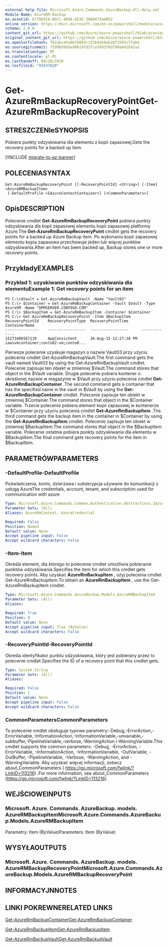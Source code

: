 ```yaml
---
external help file: Microsoft.Azure.Commands.AzureBackup.dll-Help.xml
Module Name: AzureRM.Backup
ms.assetid: 6778E018-B6CC-468A-823E-3DA047EA6B52
online version: https://docs.microsoft.com/en-us/powershell/module/azurerm.backup/get-azurermbackuprecoverypoint
schema: 2.0.0
content_git_url: https://github.com/Azure/azure-powershell/blob/preview/src/ResourceManager/AzureBackup/Commands.AzureBackup/help/Get-AzureRmBackupRecoveryPoint.md
original_content_git_url: https://github.com/Azure/azure-powershell/blob/preview/src/ResourceManager/AzureBackup/Commands.AzureBackup/help/Get-AzureRmBackupRecoveryPoint.md
ms.openlocfilehash: f82abc45a9b78093c13764ab0eb28f2593c7fabb
ms.sourcegitcommit: f599b50d5e980197d1fca769378df90a842b42a1
ms.translationtype: MT
ms.contentlocale: pl-PL
ms.lasthandoff: 08/20/2020
ms.locfileid: "93547628"
---
```

# <span data-ttu-id="cd632-101">Get-AzureRmBackupRecoveryPoint</span><span class="sxs-lookup"><span data-stu-id="cd632-101">Get-AzureRmBackupRecoveryPoint</span></span>

## <span data-ttu-id="cd632-102">STRESZCZENIe</span><span class="sxs-lookup"><span data-stu-id="cd632-102">SYNOPSIS</span></span>
<span data-ttu-id="cd632-103">Pobiera punkty odzyskiwania dla elementu z kopii zapasowej.</span><span class="sxs-lookup"><span data-stu-id="cd632-103">Gets the recovery points for a backed up item.</span></span>

[!INCLUDE [migrate-to-az-banner](../../includes/migrate-to-az-banner.md)]

## <span data-ttu-id="cd632-104">POLECENIA</span><span class="sxs-lookup"><span data-stu-id="cd632-104">SYNTAX</span></span>

```
Get-AzureRmBackupRecoveryPoint [[-RecoveryPointId] <String>] [-Item] <AzureRMBackupItem>
 [-DefaultProfile <IAzureContextContainer>] [<CommonParameters>]
```

## <span data-ttu-id="cd632-105">Opis</span><span class="sxs-lookup"><span data-stu-id="cd632-105">DESCRIPTION</span></span>
<span data-ttu-id="cd632-106">Polecenie cmdlet **Get-AzureRmBackupRecoveryPoint** pobiera punkty odzyskiwania dla kopii zapasowej elementu kopii zapasowej platformy Azure.</span><span class="sxs-lookup"><span data-stu-id="cd632-106">The **Get-AzureRmBackupRecoveryPoint** cmdlet gets the recovery points for a backed up Azure Backup item.</span></span>
<span data-ttu-id="cd632-107">Po wykonaniu kopii zapasowej elementu kopia zapasowa przechowuje jeden lub więcej punktów odzyskiwania.</span><span class="sxs-lookup"><span data-stu-id="cd632-107">After an item has been backed up, Backup stores one or more recovery points.</span></span>

## <span data-ttu-id="cd632-108">Przykłady</span><span class="sxs-lookup"><span data-stu-id="cd632-108">EXAMPLES</span></span>

### <span data-ttu-id="cd632-109">Przykład 1: uzyskiwanie punktów odzyskiwania dla elementu</span><span class="sxs-lookup"><span data-stu-id="cd632-109">Example 1: Get recovery points for an item</span></span>
```
PS C:\>$Vault = Get-AzureRmBackupVault -Name "Vault03"
PS C:\> $Container = Get-AzureRmBackupContainer -Vault $Vault -Type AzureVM -Name "DPMSERVER.CONTOSO.COM"
PS C:\> $BackupItem = Get-AzureRmBackupItem -Container $Container
PS C:\> Get-AzureRmBackupRecoveryPoint -Item $BackupItem
RecoveryPointId    RecoveryPointType  RecoveryPointTime      ContainerName
---------------    -----------------  -----------------      -------------
15273496567119     AppConsistent      26-Aug-15 12:27:38 PM  iaasvmcontainer;conto02-vm;conto0...
```

<span data-ttu-id="cd632-110">Pierwsze polecenie uzyskuje magazyn o nazwie Vault03 przy użyciu polecenia cmdlet Get-AzureRmBackupVault.</span><span class="sxs-lookup"><span data-stu-id="cd632-110">The first command gets the vault named Vault03 by using the Get-AzureRmBackupVault cmdlet.</span></span>
<span data-ttu-id="cd632-111">Polecenie zapisuje ten obiekt w zmiennej $Vault.</span><span class="sxs-lookup"><span data-stu-id="cd632-111">The command stores that object in the $Vault variable.</span></span>
<span data-ttu-id="cd632-112">Drugie polecenie pobiera kontener o określonej nazwie w magazynie w $Vault przy użyciu polecenia cmdlet **Get-AzureRmBackupContainer** .</span><span class="sxs-lookup"><span data-stu-id="cd632-112">The second command gets a container that has the specified name in the vault in $Vault by using the **Get-AzureRmBackupContainer** cmdlet.</span></span>
<span data-ttu-id="cd632-113">Polecenie zapisuje ten obiekt w zmiennej $Container.</span><span class="sxs-lookup"><span data-stu-id="cd632-113">The command stores that object in the $Container variable.</span></span>
<span data-ttu-id="cd632-114">Trzecie polecenie pobiera element kopii zapasowej w kontenerze w $Container przy użyciu polecenia cmdlet **Get-AzureRmBackupItem** .</span><span class="sxs-lookup"><span data-stu-id="cd632-114">The third command gets the backup item in the container in $Container by using the **Get-AzureRmBackupItem** cmdlet.</span></span>
<span data-ttu-id="cd632-115">Polecenie zapisuje ten obiekt w zmiennej $BackupItem.</span><span class="sxs-lookup"><span data-stu-id="cd632-115">The command stores that object in the $BackupItem variable.</span></span>
<span data-ttu-id="cd632-116">Polecenie ostatnie pobiera punkty odzyskiwania dla elementu w $BackupItem.</span><span class="sxs-lookup"><span data-stu-id="cd632-116">The final command gets recovery points for the item in $BackupItem.</span></span>

## <span data-ttu-id="cd632-117">PARAMETRÓW</span><span class="sxs-lookup"><span data-stu-id="cd632-117">PARAMETERS</span></span>

### <span data-ttu-id="cd632-118">-DefaultProfile</span><span class="sxs-lookup"><span data-stu-id="cd632-118">-DefaultProfile</span></span>
<span data-ttu-id="cd632-119">Poświadczenia, konto, dzierżawa i subskrypcja używane do komunikacji z usługą Azure</span><span class="sxs-lookup"><span data-stu-id="cd632-119">The credentials, account, tenant, and subscription used for communication with azure</span></span>

```yaml
Type: Microsoft.Azure.Commands.Common.Authentication.Abstractions.IAzureContextContainer
Parameter Sets: (All)
Aliases: AzureRmContext, AzureCredential

Required: False
Position: Named
Default value: None
Accept pipeline input: False
Accept wildcard characters: False
```

### <span data-ttu-id="cd632-120">-Item</span><span class="sxs-lookup"><span data-stu-id="cd632-120">-Item</span></span>
<span data-ttu-id="cd632-121">Określa element, dla którego to polecenie cmdlet umożliwia pobieranie punktów odzyskiwania.</span><span class="sxs-lookup"><span data-stu-id="cd632-121">Specifies the item for which this cmdlet gets recovery points.</span></span>
<span data-ttu-id="cd632-122">Aby uzyskać **AzureRmBackupItem** , użyj polecenia cmdlet Get-AzureRmBackupItem.</span><span class="sxs-lookup"><span data-stu-id="cd632-122">To obtain an **AzureRmBackupItem** , use the Get-AzureRmBackupItem cmdlet.</span></span>

```yaml
Type: Microsoft.Azure.Commands.AzureBackup.Models.AzureRMBackupItem
Parameter Sets: (All)
Aliases:

Required: True
Position: 0
Default value: None
Accept pipeline input: True (ByValue)
Accept wildcard characters: False
```

### <span data-ttu-id="cd632-123">-RecoveryPointId</span><span class="sxs-lookup"><span data-stu-id="cd632-123">-RecoveryPointId</span></span>
<span data-ttu-id="cd632-124">Określa identyfikator punktu odzyskiwania, który jest pobierany przez to polecenie cmdlet.</span><span class="sxs-lookup"><span data-stu-id="cd632-124">Specifies the ID of a recovery point that this cmdlet gets.</span></span>

```yaml
Type: System.String
Parameter Sets: (All)
Aliases:

Required: False
Position: 1
Default value: None
Accept pipeline input: False
Accept wildcard characters: False
```

### <span data-ttu-id="cd632-125">CommonParameters</span><span class="sxs-lookup"><span data-stu-id="cd632-125">CommonParameters</span></span>
<span data-ttu-id="cd632-126">To polecenie cmdlet obsługuje typowe parametry:-Debug,-ErrorAction,-ErrorVariable,-InformationAction,-InformationVariable,-unvariable,-subbuffer,-PipelineVariable,-verbose,-WarningAction i-WarningVariable.</span><span class="sxs-lookup"><span data-stu-id="cd632-126">This cmdlet supports the common parameters: -Debug, -ErrorAction, -ErrorVariable, -InformationAction, -InformationVariable, -OutVariable, -OutBuffer, -PipelineVariable, -Verbose, -WarningAction, and -WarningVariable.</span></span> <span data-ttu-id="cd632-127">Aby uzyskać więcej informacji, zobacz about_CommonParameters ( https://go.microsoft.com/fwlink/?LinkID=113216) .</span><span class="sxs-lookup"><span data-stu-id="cd632-127">For more information, see about_CommonParameters (https://go.microsoft.com/fwlink/?LinkID=113216).</span></span>

## <span data-ttu-id="cd632-128">WEJŚCIOWE</span><span class="sxs-lookup"><span data-stu-id="cd632-128">INPUTS</span></span>

### <span data-ttu-id="cd632-129">Microsoft. Azure. Commands. AzureBackup. models. AzureRMBackupItem</span><span class="sxs-lookup"><span data-stu-id="cd632-129">Microsoft.Azure.Commands.AzureBackup.Models.AzureRMBackupItem</span></span>
<span data-ttu-id="cd632-130">Parametry: Item (ByValue)</span><span class="sxs-lookup"><span data-stu-id="cd632-130">Parameters: Item (ByValue)</span></span>

## <span data-ttu-id="cd632-131">WYSYŁA</span><span class="sxs-lookup"><span data-stu-id="cd632-131">OUTPUTS</span></span>

### <span data-ttu-id="cd632-132">Microsoft. Azure. Commands. AzureBackup. models. AzureRMBackupRecoveryPoint</span><span class="sxs-lookup"><span data-stu-id="cd632-132">Microsoft.Azure.Commands.AzureBackup.Models.AzureRMBackupRecoveryPoint</span></span>

## <span data-ttu-id="cd632-133">INFORMACYJN</span><span class="sxs-lookup"><span data-stu-id="cd632-133">NOTES</span></span>

## <span data-ttu-id="cd632-134">LINKI POKREWNE</span><span class="sxs-lookup"><span data-stu-id="cd632-134">RELATED LINKS</span></span>

[<span data-ttu-id="cd632-135">Get-AzureRmBackupContainer</span><span class="sxs-lookup"><span data-stu-id="cd632-135">Get-AzureRmBackupContainer</span></span>](./Get-AzureRmBackupContainer.md)

[<span data-ttu-id="cd632-136">Get-AzureRmBackupItem</span><span class="sxs-lookup"><span data-stu-id="cd632-136">Get-AzureRmBackupItem</span></span>](./Get-AzureRmBackupItem.md)

[<span data-ttu-id="cd632-137">Get-AzureRmBackupVault</span><span class="sxs-lookup"><span data-stu-id="cd632-137">Get-AzureRmBackupVault</span></span>](./Get-AzureRmBackupVault.md)



